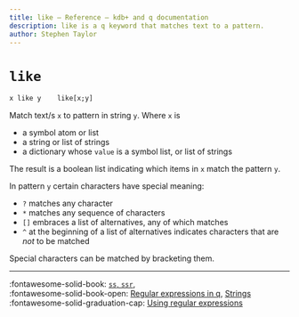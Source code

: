 ```yaml
---
title: like – Reference – kdb+ and q documentation
description: like is a q keyword that matches text to a pattern.
author: Stephen Taylor
---
```

# `like`


```txt
x like y    like[x;y]
```

Match text/s `x` to pattern in string `y`. Where `x` is

-   a symbol atom or list
-   a string or list of strings
-   a dictionary whose `value` is a symbol list, or list of strings

The result is a boolean list indicating which items in `x` match the pattern `y`.

In pattern `y` certain characters have special meaning:

-   `?` matches any character
-   `*` matches any sequence of characters
-   `[]` embraces a list of alternatives, any of which matches
-   `^` at the beginning of a list of alternatives indicates characters that are _not_ to be matched

Special characters can be matched by bracketing them.

----

:fontawesome-solid-book:
[`ss`, `ssr`](ss.md),
<br>
:fontawesome-solid-book-open:
[Regular expressions in q](../basics/regex.md),
[Strings](../basics/strings.md)
<br>
:fontawesome-solid-graduation-cap:
[Using regular expressions](../kb/regex.md)


